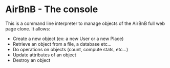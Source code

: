 # AirBnB - The console

This is a command line interpreter to manage objects of the AirBnB full web page clone. It allows:
-   Create a new object (ex: a new User or a new Place)
-   Retrieve an object from a file, a database etc…
-   Do operations on objects (count, compute stats, etc…)
-   Update attributes of an object
-   Destroy an object
